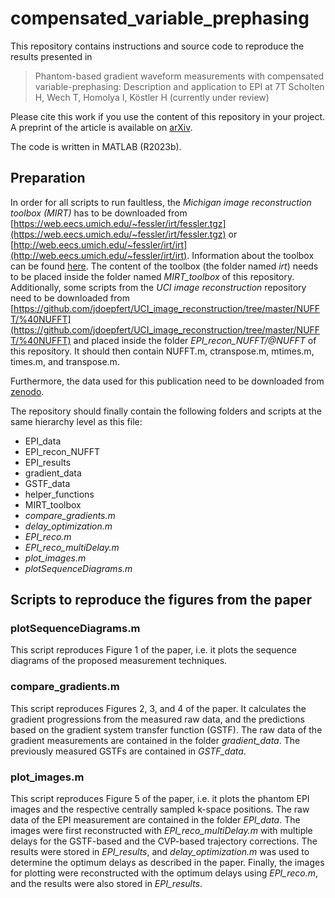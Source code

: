# compensated_variable_prephasing

This repository contains instructions and source code to reproduce the results presented in 

> Phantom-based gradient waveform measurements with compensated variable-prephasing: Description and application to EPI at 7T
> Scholten H, Wech T, Homolya I, Köstler H
> (currently under review)

Please cite this work if you use the content of this repository in your project. A preprint of the article is available on [arXiv](https://arxiv.org/abs/2409.07203).

The code is written in MATLAB (R2023b).

## Preparation
In order for all scripts to run faultless, the *Michigan image reconstruction toolbox (MIRT)* has to be downloaded from [https://web.eecs.umich.edu/~fessler/irt/fessler.tgz](https://web.eecs.umich.edu/~fessler/irt/fessler.tgz) or [http://web.eecs.umich.edu/~fessler/irt/irt](http://web.eecs.umich.edu/~fessler/irt/irt). Information about the toolbox can be found [here](https://web.eecs.umich.edu/~fessler/code/). The content of the toolbox (the folder named *irt*) needs to be placed inside the folder named *MIRT_toolbox* of this repository.
Additionally, some scripts from the *UCI image reconstruction* repository need to be downloaded from [https://github.com/jdoepfert/UCI_image_reconstruction/tree/master/NUFFT/%40NUFFT](https://github.com/jdoepfert/UCI_image_reconstruction/tree/master/NUFFT/%40NUFFT) and placed inside the folder *EPI_recon_NUFFT/@NUFFT* of this repository. It should then contain NUFFT.m, ctranspose.m, mtimes.m, times.m, and transpose.m.

Furthermore, the data used for this publication need to be downloaded from [zenodo](https://zenodo.org/doi/10.5281/zenodo.13742003).

The repository should finally contain the following folders and scripts at the same hierarchy level as this file:
* EPI_data
* EPI_recon_NUFFT
* EPI_results
* gradient_data
* GSTF_data
* helper_functions
* MIRT_toolbox
* *compare_gradients.m*
* *delay_optimization.m*
* *EPI_reco.m*
* *EPI_reco_multiDelay.m*
* *plot_images.m*
* *plotSequenceDiagrams.m*

## Scripts to reproduce the figures from the paper

### plotSequenceDiagrams.m

This script reproduces Figure 1 of the paper, i.e. it plots the sequence diagrams of the proposed measurement techniques.

### compare_gradients.m

This script reproduces Figures 2, 3, and 4 of the paper. It calculates the gradient progressions from the measured raw data, and the predictions based on the gradient system transfer function (GSTF). The raw data of the gradient measurements are contained in the folder *gradient_data*. The previously measured GSTFs are contained in *GSTF_data*.

### plot_images.m

This script reproduces Figure 5 of the paper, i.e. it plots the phantom EPI images and the respective centrally sampled k-space positions. The raw data of the EPI measurement are contained in the folder *EPI_data*. The images were first reconstructed with *EPI_reco_multiDelay.m* with multiple delays for the GSTF-based and the CVP-based trajectory corrections. The results were stored in *EPI_results*, and *delay_optimization.m* was used to determine the optimum delays as described in the paper. Finally, the images for plotting were reconstructed with the optimum delays using *EPI_reco.m*, and the results were also stored in *EPI_results*.
